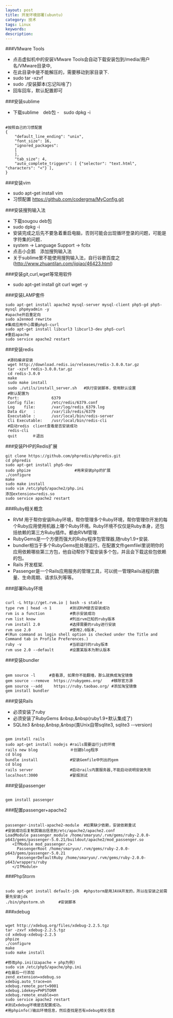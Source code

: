 ```yaml
---
layout: post
title: 开发环境部署(ubuntu)
category: 技术
tags: Linux
keywords: 
description:
---
```


###VMware Tools

- 点击虚拟机中的安装VMware Tools会自动下载安装包到/media/用户名/VMware目录中,
- 在此目录中是不能解压的，需要移动到家目录下.
- sudo tar -xzvf <filename>  
- sudo ./安装脚本(忘记叫啥了)
- 回车回车，默认配置即可

###安装sublime

- 下载sublime　deb包
-　sudo dpkg -i <filename>

```

#按照自己的习惯配置
{
	"default_line_ending": "unix",
	"font_size": 16,
	"ignored_packages":
	[
	],
	"tab_size": 4,
	"auto_complete_triggers": [ {"selector": "text.html", "characters": "<"} ],
}
```

###安装vim

- sudo apt-get install vim 
- 习惯配置 https://github.com/codergma/MyConfig.git

###安装搜狗输入法

- 下载sougou deb包
- sudo dpkg -i <filename>
- 安装完成之后先不要急着重启电脑，否则可能会出现循环登录的问题，可能是字符集的问题．
- system -> Language Support -> fcitx
- 点击小企鹅　添加搜狗输入法
- 关于sublime里不能使用搜狗输入法，自行谷歌百度之(http://www.zhuantilan.com/jiqiao/46423.html)

###安装git,curl,wget等常用软件
- sudo apt-get install git curl wget -y

###安装LAMP套件

```
sudo apt-get install apache2 mysql-server mysql-client php5-gd php5-mysql phpmyadmin -y
#apache开启重定向
sudo a2enmod rewrite              
#集成应用中心需要php5-curl
sudo apt-get install libcurl3 libcurl3-dev php5-curl
#重启apache
sudo service apache2 restart
```

###安装redis

```
 #源码编译安装
 wget http://download.redis.io/releases/redis-3.0.0.tar.gz
 tar -xzvf redis-3.0.0.tar.gz
 cd redis-3.0.0
 make
 sudo make install
 sudo ./utils/install_server.sh   #执行安装脚本，使用默认设置
 #默认配置为
 Port:				6379
 Config file: 		/etc/redis/6379.conf
 Log    file:		/var/log/redis_6379.log
 Data dir   :       /var/lib/redis/6379
 Executable : 		/usr/local/bin/redis-server
 Cli Executable:    /usr/local/bin/redis-cli
 #启动redis　client查看是否安装成功
 redis-cli 
 quit     　＃退出
```

###安装PHP的Redis扩展

```
git clone https://github.com/phpredis/phpredis.git
cd phpredis
sudo apt-get install php5-dev
sudo phpize                   #用来安装php的扩展
./configure
make
sudo make install
sudo vim /etc/php5/apache2/php.ini
添加extension=redis.so
sudo service apache2 restart
```
###Ruby相关概念

- RVM 用于帮你安装Ruby环境，帮你管理多个Ruby环境，帮你管理你开发的每个Ruby应用使用机器上哪个Ruby环境。Ruby环境不仅仅是Ruby本身，还包括依赖的第三方Ruby插件。都由RVM管理.
- RubyGems是一个方便而强大的Ruby程序包管理器,随ruby1.9+安装.
- bundler相当于多个RubyGems批处理运行。在配置文件gemfilel里说明你的应用依赖哪些第三方包，他自动帮你下载安装多个包，并且会下载这些包依赖的包。
- Rails 开发框架.
- Passenger是一个Rails应用服务的管理工具，可以统一管理Rails进程的数量、生命周期、请求队列等等。

###部署Ruby环境

```

curl -L http://get.rvm.io | bash -s stable 
type rvm | head -n 1 		#测试RVM是否安装成功
rvm is a function			#表示安装成功
rvm list know				#列出rvm已知的ruby版本
rvm install 2.0				#选择需要的ruby进行安装
rvm use 2.0					#使用2.0版本,
#(Run command as login shell option is checked under the Title and Command tab in Profile Preferences.)
ruby -v 					#当前运行的ruby版本
rvm use 2.0 --default       #设置某版本为默认版本
```


###安装bundler

```

gem source -l      #查看源, 如果你不能翻墙，那么就换成淘宝镜像
gem source --remove  https://rubygems.org/    #移除官方源
gem source --add     https://ruby.taobao.org/ #添加淘宝镜像
gem install bundler
```

###安装Rails

- 必须安装了ruby        
- 必须安装了RubyGems  &nbsp,&nbsp(ruby1.9+默认集成了)
- SQLite3  &nbsp,&nbsp,&nbsp(类Unix自带sqlite3, sqlite3 --version)

```

gem install rails
sudo apt-get install nodejs #rails需要运行js的环境
rails new blog       		＃创建blog程序
cd blog 
bundle install       		#安装Gemfile中列出的gem
cd blog
rails server         		#启动rails内置服务器,不能启动说明安装失败
localhost:3000       		#冒烟测试
```

###安装passenger

```

gem install passenger
```

###配置passenger+apache2

```

passenger-install-apache2-module  #如果缺少依赖，安装依赖重试
#安装成功后复制其输出信息到/etc/apache2/apache2.conf
LoadModule passenger_module /home/smaryun/.rvm/gems/ruby-2.0.0-p643/gems/passenger-5.0.21/buildout/apache2/mod_passenger.so
   <IfModule mod_passenger.c>
     PassengerRoot /home/smaryun/.rvm/gems/ruby-2.0.0-p643/gems/passenger-5.0.21
     PassengerDefaultRuby /home/smaryun/.rvm/gems/ruby-2.0.0-p643/wrappers/ruby
   </IfModule>
```

###PhpStorm

```

sudo apt-get install default-jdk  #phpstorm是用JAVA开发的，所以在安装之前需要先安装jdk
./bin/phpstorm.sh      #安装脚本
```

###xdebug

```

wget http://xdebug.org/files/xdebug-2.2.5.tgz 
tar -zxvf xdebug-2.2.5.tgz 
cd xdebug-xdebug-2.2.5 
phpize
./configure
make 
sudo make install 

#修改php.ini(以apache + php为例) 
sudo vim /etc/php5/apache/php.ini 
#在最后一行添加 
zend_extension=xdebug.so 
xdebug.auto_trace=on 
xdebug.remote_port=9001 
xdebug.idekey=PHPSTORM 
xdebug.remote_enable=on
sudo service apache2 restart 
#测试xdebug环境是否配置成功。 
#用phpinfo()输出环境信息，然后查找是否有xdebug相关信息 
```

















